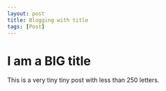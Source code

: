 ```yaml
---
layout: post
title: Blogging with title
tags: [Post]
---
```


# I am a BIG title

This is a very tiny tiny post with less than 250 letters.